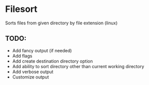 # Filesort
Sorts files from given directory by file extension (linux)

## TODO: 
* Add fancy output (if needed)
* Add flags 
* Add create destination directory option 
* Add ability to sort directory other than current working directory 
* Add verbose output 
* Customize output 
      
